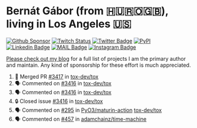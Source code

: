 # Bernát Gábor (from 🇭🇺🇷🇴🇬🇧), living in Los Angeles 🇺🇸

[![Github Sponsor](https://img.shields.io/static/v1?label=Sponsor&message=%E2%9D%A4&logo=GitHub&link=https://github.com/sponsors/gaborbernat&style=flat-square)](https://github.com/sponsors/gaborbernat)
[![Twitch Status](https://img.shields.io/twitch/status/gaborbernat?style=flat-square)](https://www.twitch.tv/gaborbernat)
[![Twitter Badge](https://img.shields.io/badge/-@gjbernat-1ca0f1?style=flat-square&labelColor=1ca0f1&logo=twitter&logoColor=white&link=https://twitter.com/gjbernat)](https://twitter.com/gjbernat)
[![PyPI](https://img.shields.io/badge/-gaborbernat-0073b7?style=flat-square&logo=Python&logoColor=white&link=https://pypi.org/user/gaborbernat/)](https://pypi.org/user/gaborbernat/)
[![Linkedin Badge](https://img.shields.io/badge/-gaborbernat-blue?style=flat-square&logo=Linkedin&logoColor=white&link=https://www.linkedin.com/in/gaborbernat/)](https://www.linkedin.com/in/gaborbernat/)
[![MAIL Badge](https://img.shields.io/badge/-gaborjbernat@gmail.com-c14438?style=flat-square&logo=Gmail&logoColor=white&link=mailto:gaborjbernat@gmail.com)](mailto:gaborjbernat@gmail.com)
[![Instagram Badge](https://img.shields.io/badge/-@gabor__bernat-845EC2?style=flat-square&labelColor=white&logo=Instagram&link=https://instagram.com/gabor_bernat/)](https://instagram.com/gabor_bernat)

[Please check out my blog](https://bernat.tech/about/) for a full list of projects I am the primary author and maintain.
Any kind of sponsorship for these effort is much appreciated.

<!--START_SECTION:activity-->

1. 🎉 Merged PR [#3417](https://github.com/tox-dev/tox/pull/3417) in [tox-dev/tox](https://github.com/tox-dev/tox)
2. 🗣 Commented on [#3416](https://github.com/tox-dev/tox/issues/3416#issuecomment-2427034073) in [tox-dev/tox](https://github.com/tox-dev/tox)
3. 🗣 Commented on [#3416](https://github.com/tox-dev/tox/issues/3416#issuecomment-2426989929) in [tox-dev/tox](https://github.com/tox-dev/tox)
4. 🔒 Closed issue [#3416](https://github.com/tox-dev/tox/issues/3416) in [tox-dev/tox](https://github.com/tox-dev/tox)
5. 🗣 Commented on [#295](https://github.com/PyO3/maturin-action/pull/295#issuecomment-2426980050) in [PyO3/maturin-action](https://github.com/PyO3/maturin-action)
   [tox-dev/tox](https://github.com/tox-dev/tox)
5. 🗣 Commented on [#457](https://github.com/adamchainz/time-machine/pull/457#issuecomment-2197730644) in
[adamchainz/time-machine](https://github.com/adamchainz/time-machine)
<!--END_SECTION:activity-->
